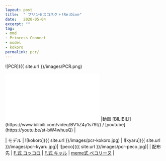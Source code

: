 ```yaml
---
layout: post
title:  " プリンセスコネクト!Re:Dive"
date:   2020-05-04
excerpt: ""
tag:
- mmd
- Princess Connect
- model
- kokoro
permalink: pcr/
---
```


![PCR]({{ site.url }}/images/PCR.png)


<iframe src="//player.bilibili.com/player.html?aid=370624180&bvid=BV1iZ4y1s79t&cid=186712161&page=1" scrolling="no" border="0" frameborder="no" framespacing="0" allowfullscreen="true"> </iframe>
|動画   [BILIBILI](https://www.bilibili.com/video/BV1iZ4y1s79t/) / [youtube](https://youtu.be/st-bW4whusQ) |





| モデル | ![kokoro]({{ site.url }}/images/pcr-kokoro.jpg) | ![kyaru]({{ site.url }}/images/pcr-kyaru.jpg)| ![peco]({{ site.url }}/images/pcr-peco.jpg)| 
| 配布先 | [F.式 コッコロ](https://i-fox.club/pcr/kokoro) | [F.式 キャル](https://i-fox.club/pcr/kyaru) |  [meme式 ペコリーヌ](https://i-fox.club/pcr/peco) |
